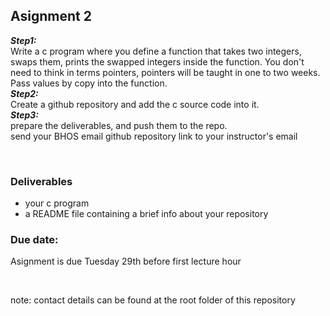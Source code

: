 ## Asignment 2
***Step1:***  
Write a c program where you define a function that takes two integers,  
swaps them, prints the swapped integers inside the function.
You don't need to think in terms pointers, pointers will be taught in one to two weeks.  
Pass values by copy into the function.  
***Step2:***  
Create a github repository and add the c source code into it.  
***Step3:***  
prepare the deliverables, and push them to the repo.  
send your BHOS email github repository link to your instructor's email

<br>

### Deliverables
- your c program
- a README file containing a brief info about your repository
### Due date:
Asignment is due Tuesday 29th before first lecture hour

<br>

note: contact details can be found at the root folder of this repository